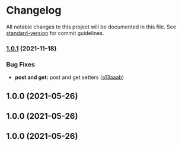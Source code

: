 # Changelog

All notable changes to this project will be documented in this file. See [standard-version](https://github.com/conventional-changelog/standard-version) for commit guidelines.

### [1.0.1](https://github.com/RafaelPRufino/Router/compare/v1.0.0...v1.0.1) (2021-11-18)


### Bug Fixes

* **post and get:** post and get setters ([a13aaab](https://github.com/RafaelPRufino/Router/commit/a13aaabc04c63ff7d9c5d006239dfe6e885ae05d))

## 1.0.0 (2021-05-26)

## 1.0.0 (2021-05-26)

## 1.0.0 (2021-05-26)
